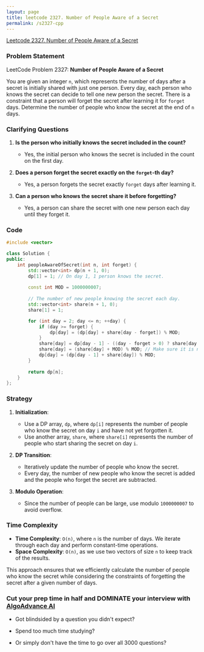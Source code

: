 ```yaml
---
layout: page
title: leetcode 2327. Number of People Aware of a Secret
permalink: /s2327-cpp
---
```

[Leetcode 2327. Number of People Aware of a Secret](https://algoadvance.github.io/algoadvance/l2327)
### Problem Statement

LeetCode Problem 2327: **Number of People Aware of a Secret**

You are given an integer `n`, which represents the number of days after a secret is initially shared with just one person. Every day, each person who knows the secret can decide to tell one new person the secret. There is a constraint that a person will forget the secret after learning it for `forget` days. Determine the number of people who know the secret at the end of `n` days.

### Clarifying Questions

1. **Is the person who initially knows the secret included in the count?**
   - Yes, the initial person who knows the secret is included in the count on the first day.
   
2. **Does a person forget the secret exactly on the `forget`-th day?**
   - Yes, a person forgets the secret exactly `forget` days after learning it.

3. **Can a person who knows the secret share it before forgetting?**
   - Yes, a person can share the secret with one new person each day until they forget it.

### Code

```cpp
#include <vector>

class Solution {
public:
    int peopleAwareOfSecret(int n, int forget) {
        std::vector<int> dp(n + 1, 0);
        dp[1] = 1; // On day 1, 1 person knows the secret.
        
        const int MOD = 1000000007;
        
        // The number of new people knowing the secret each day.
        std::vector<int> share(n + 1, 0);
        share[1] = 1;

        for (int day = 2; day <= n; ++day) {
            if (day >= forget) {
                dp[day] = (dp[day] + share[day - forget]) % MOD;
            }
            share[day] = dp[day - 1] - ((day - forget > 0) ? share[day - forget] : 0);
            share[day] = (share[day] + MOD) % MOD; // Make sure it is non-negative.
            dp[day] = (dp[day - 1] + share[day]) % MOD;
        }
        
        return dp[n];
    }
};

```

### Strategy

1. **Initialization**: 
   - Use a DP array, `dp`, where `dp[i]` represents the number of people who know the secret on day `i` and have not yet forgotten it.
   - Use another array, `share`, where `share[i]` represents the number of people who start sharing the secret on day `i`.

2. **DP Transition**:
   - Iteratively update the number of people who know the secret.
   - Every day, the number of new people who know the secret is added and the people who forget the secret are subtracted.

3. **Modulo Operation**:
   - Since the number of people can be large, use modulo `1000000007` to avoid overflow.

### Time Complexity

- **Time Complexity**: `O(n)`, where `n` is the number of days. We iterate through each day and perform constant-time operations. 
- **Space Complexity**: `O(n)`, as we use two vectors of size `n` to keep track of the results.

This approach ensures that we efficiently calculate the number of people who know the secret while considering the constraints of forgetting the secret after a given number of days.


### Cut your prep time in half and DOMINATE your interview with [AlgoAdvance AI](https://algoAdvance.com)

- Got blindsided by a question you didn't expect?

- Spend too much time studying?

- Or simply don't have the time to go over all 3000 questions?

